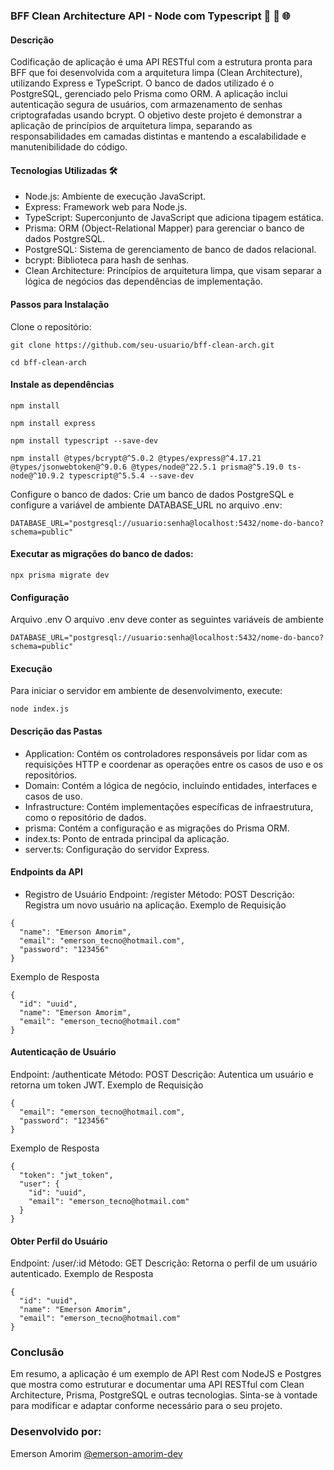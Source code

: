 ### BFF Clean Architecture API - Node com Typescript 🚀 🔄 🌐

#### Descrição
Codificação de aplicação é uma API RESTful com a estrutura pronta para BFF que foi desenvolvida com a arquitetura limpa (Clean Architecture), utilizando Express e TypeScript. O banco de dados utilizado é o PostgreSQL, gerenciado pelo Prisma como ORM. A aplicação inclui autenticação segura de usuários, com armazenamento de senhas criptografadas usando bcrypt. O objetivo deste projeto é demonstrar a aplicação de princípios de arquitetura limpa, separando as responsabilidades em camadas distintas e mantendo a escalabilidade e manutenibilidade do código.


#### Tecnologias Utilizadas 🛠
- Node.js: Ambiente de execução JavaScript.
- Express: Framework web para Node.js.
- TypeScript: Superconjunto de JavaScript que adiciona tipagem estática.
- Prisma: ORM (Object-Relational Mapper) para gerenciar o banco de dados PostgreSQL.
- PostgreSQL: Sistema de gerenciamento de banco de dados relacional.
- bcrypt: Biblioteca para hash de senhas.
- Clean Architecture: Princípios de arquitetura limpa, que visam separar a lógica de negócios das dependências de implementação.
  

#### Passos para Instalação
Clone o repositório:

```
git clone https://github.com/seu-usuario/bff-clean-arch.git
```

```
cd bff-clean-arch
```

#### Instale as dependências

```
npm install
```

```
npm install express
```

```
npm install typescript --save-dev
```

```
npm install @types/bcrypt@^5.0.2 @types/express@^4.17.21 @types/jsonwebtoken@^9.0.6 @types/node@^22.5.1 prisma@^5.19.0 ts-node@^10.9.2 typescript@^5.5.4 --save-dev
```




Configure o banco de dados: Crie um banco de dados PostgreSQL e configure a variável de ambiente DATABASE_URL no arquivo .env:

```
DATABASE_URL="postgresql://usuario:senha@localhost:5432/nome-do-banco?schema=public"
```

#### Executar as migrações do banco de dados:

```
npx prisma migrate dev
```


#### Configuração
Arquivo .env
O arquivo .env deve conter as seguintes variáveis de ambiente

```
DATABASE_URL="postgresql://usuario:senha@localhost:5432/nome-do-banco?schema=public"
```

#### Execução
Para iniciar o servidor em ambiente de desenvolvimento, execute:

```
node index.js
```


#### Descrição das Pastas

- Application: Contém os controladores responsáveis por lidar com as requisições HTTP e coordenar as operações entre os casos de uso e os repositórios.
- Domain: Contém a lógica de negócio, incluindo entidades, interfaces e casos de uso.
- Infrastructure: Contém implementações específicas de infraestrutura, como o repositório de dados.
- prisma: Contém a configuração e as migrações do Prisma ORM.
- index.ts: Ponto de entrada principal da aplicação.
- server.ts: Configuração do servidor Express.


#### Endpoints da API
- Registro de Usuário
Endpoint: /register
Método: POST
Descrição: Registra um novo usuário na aplicação.
Exemplo de Requisição

```
{
  "name": "Emerson Amorim",
  "email": "emerson_tecno@hotmail.com",
  "password": "123456"
}

```

Exemplo de Resposta
```
{
  "id": "uuid",
  "name": "Emerson Amorim",
  "email": "emerson_tecno@hotmail.com"
}
```

#### Autenticação de Usuário
Endpoint: /authenticate
Método: POST
Descrição: Autentica um usuário e retorna um token JWT.
Exemplo de Requisição
```
{
  "email": "emerson_tecno@hotmail.com",
  "password": "123456"
}
```

Exemplo de Resposta
```
{
  "token": "jwt_token",
  "user": {
    "id": "uuid",
    "email": "emerson_tecno@hotmail.com"
  }
}
```

#### Obter Perfil do Usuário
Endpoint: /user/:id
Método: GET
Descrição: Retorna o perfil de um usuário autenticado.
Exemplo de Resposta

```
{
  "id": "uuid",
  "name": "Emerson Amorim",
  "email": "emerson_tecno@hotmail.com"
}
```



### Conclusão

Em resumo, a aplicação é um exemplo de API Rest com NodeJS e Postgres que mostra como estruturar e documentar uma API RESTful com Clean Architecture, Prisma, PostgreSQL e outras tecnologias. Sinta-se à vontade para modificar e adaptar conforme necessário para o seu projeto.

### Desenvolvido por:
Emerson Amorim [@emerson-amorim-dev](https://www.linkedin.com/in/emerson-amorim-dev/)
